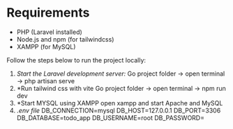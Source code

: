 # Requirements

- PHP (Laravel installed)
- Node.js and npm (for tailwindcss)
- XAMPP (for MySQL)

Follow the steps below to run the project locally:

1. *Start the Laravel development server:*
   Go project folder -> open terminal ->  php artisan serve
2. *Run tailwind css with vite
    Go project folder -> open terminal -> npm run dev
3. *Start MYSQL using XAMPP
   open xampp and start Apache and MySQL
4. *.env file*
   DB_CONNECTION=mysql
    DB_HOST=127.0.0.1
    DB_PORT=3306
    DB_DATABASE=todo_app
    DB_USERNAME=root
    DB_PASSWORD=
